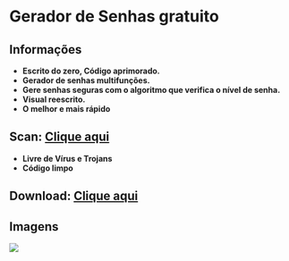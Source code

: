 # Gerador de Senhas gratuito

## Informações
- **Escrito do zero, Código aprimorado.**
- **Gerador de senhas multifunções.**
- **Gere senhas seguras com o algoritmo que verifica o nível de senha.**
- **Visual reescrito.**
- **O melhor e mais rápido**

## Scan: [Clique aqui](https://www.virustotal.com/#/file/c59985d282fbb9a62c34ff4a65e70a19a5293bca0b81ee4a5446d7503452ecf7/detection)
- **Livre de Vírus e Trojans**
- **Código limpo**

## Download: [Clique aqui](https://drive.google.com/uc?authuser=0&id=1DOfv43WiSBFimYyOckuRZfAwidT9PBVb&export=download)

## Imagens
<img align="center" src="https://i.imgur.com/xboSQUJ.png"/>